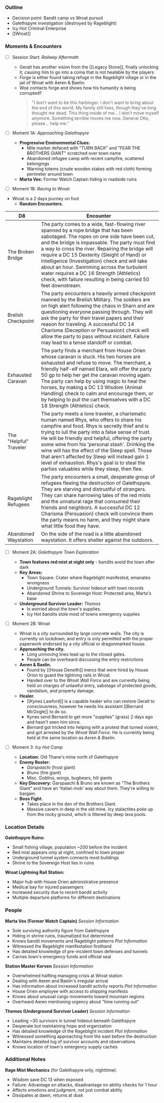 ### Outline

- Decision point: Bandit camp vs Wroat pursuit
- Galethspyre investigation (destroyed by Rageblight)
- Icy Hot Criminal Enterprise
- [[Wroat]]


### Moments & Encounters

- [ ] Session Start: _Railway Aftermath_
	- Geralt has another vision from the [[Legacy Stone]], finally unlocking it, causing him to go into a coma that is not healable by the players
	- *Forge* is either found taking refuge in the Rageblight village or in the jail of Wroat with Aeren & Baelin.
	- Woe contacts forge and shows how his humanity is being corrupted?
		>"I don't want to be this harbinger. I don't want to bring about the end of this world. My family still lives, though they've long thought me dead. This thing inside of me... I don't move myself anymore. Something terrible moves me now. General Otto, please... help me."

- [ ] Moment 1A: _Approaching Galethspyre_ 
	- **Progressive Environmental Clues:**
		- Mile marker defaced with "TURN BACK" and "FEAR THE BROTHERS GIANT" scratched over town name
		- Abandoned refugee camp with recent campfire, scattered belongings
		- Warning totems (crude wooden stakes with red cloth) forming perimeter around town
	- **Marta Vex:** Former Watch Captain hiding in roadside ruins


- [ ] Moment 1B: _Racing to Wroat_
- Wroat is a 2 days journey on foot
	- **Random Encounters.**

| D8                     | Encounter                                                                                                                                                                                                                                                                                                                                                                                                                                                                                                  |
| ---------------------- | ---------------------------------------------------------------------------------------------------------------------------------------------------------------------------------------------------------------------------------------------------------------------------------------------------------------------------------------------------------------------------------------------------------------------------------------------------------------------------------------------------------- |
| The Broken Bridge      | The party comes to a wide, fast-flowing river spanned by a rope bridge that has been sabotaged. The ropes on one side have been cut, and the bridge is impassable. The party must find a way to cross the river. Repairing the bridge will require a DC 15 Dexterity (Sleight of Hand) or Intelligence (Investigation) check and will take about an hour. Swimming across the turbulent water requires a DC 16 Strength (Athletics) check, with failure resulting in being carried 50 feet downstream.     |
| Brelish Checkpoint     | The party encounters a heavily armed checkpoint manned by the Brelish Military. The soldiers are on high alert following the chaos in Sharn and are questioning everyone passing through. They will ask the party for their travel papers and their reason for traveling. A successful DC 14 Charisma (Deception or Persuasion) check will allow the party to pass without incident. Failure may lead to a tense standoff or combat.                                                                       |
| Exhausted Caravan      | The party finds a merchant from House Orien whose caravan is stuck. His two horses are exhausted and refuse to move. The merchant, a friendly half-elf named Elara, will offer the party 50 gp to help her get the caravan moving again. The party can help by using magic to heal the horses, by making a DC 13 Wisdom (Animal Handling) check to calm and encourage them, or by helping to pull the cart themselves with a DC 18 Strength (Athletics) check.                                             |
| The "Helpful" Traveler | The party meets a lone traveler, a charismatic human named Rhys, who offers to share his campfire and food. Rhys is secretly thief and is trying to lull the party into a false sense of trust. He will be friendly and helpful, offering the party some wine from his 'personal stash'. Drinking the wine will has the effect of the Sleep spell. Those that aren't affected by Sleep will instead gain 1 level of exhaustion. Rhys's goal is to steal the parties valuables while they sleep, then flee. |
| Rageblight Refugees    | The party encounters a small, desperate group of refugees fleeing the destruction of Galethspyre. They are starving and distrustful of strangers. They can share harrowing tales of the red mists and the unnatural rage that consumed their friends and neighbors. A successful DC 12 Charisma (Persuasion) check will convince them the party means no harm, and they might share what little food they have.                                                                                            |
| Abandoned Waystation   | On the side of the road is a little abandoned waystation. It offers shelter against the outdoors.                                                                                                                                                                                                                                                                                                                                                                                                          |

- [ ] Moment 2A: _Galethspyre Town Exploration_  
	- **Town features red mist at night only** - bandits avoid the town after dark
	- **Key Areas:**
		- Town Square: Crater where Rageblight manifested, emanates wrongness
		- Underground Tunnels: Survivor hideout with town records
		- Abandoned Shrine to Sovereign Host: Protected area, Marta's base
	- **Underground Survivor Leader:** *Themos*
		- Is worried about the town's supplies.
		- Icy Hot bandits stole most of towns emergency supplies


- [ ] Moment 2B: Wroat
	- Wroat is a city surrounded by large concrete walls. The city is currently on lockdown, and entry is only permitted with the proper paperwork endorsed by a city official or dragonmarked house.
	- **Approaching the city.**
		- Long unmoving lines lead up to the closed gates.
		- People can be overheard discussing the entry restrictions
	- **Aeren & Baelin.**
		- Found by [[House Deneith]] mercs that were hired by House Orion to guard the lightning rails in Wroat.
		- Handed over to the *Wroat Wall Force* and are currently being held on charges of unlawful entry, sabotage of protected goods, vandalism, and property damage.
	- **Healer.**
		- [[Kynes Lawford]] is a capable healer who can restore Geralt to consciousness, however he needs his assistant [[Bernard McOogle]] to do so.
		- Kynes send Bernard to get more "supplies" (grass) 2 days ago and hasn't seen him since.
		- *Bernard* got tricked into helping with a protest that turned violent, and got arrested by the *Wroat Wall Force*. He is currently being held at the same location as *Aeren & Baelin*.

- [ ] Moment 3: *Icy Hot Camp*
	- **Location:** Old Thane's mine north of Galethspyre
	- **Enemy Roster:**
	    - *Garspaachi* (frost giant)
	    - *Bruno* (fire giant)
	    - Misc. Goblins, worgs, bugbears, hill giants
	- **Key Discovery:** Garspaachi & Bruno are known as "The Brothers Giant" and have an 'Italian mob' way about them. They're willing to bargain.
	- **Boss Fight.**
		- Takes place in the den of the Brothers Giant.
		- Massive cavern in deep in the old mine. Icy stalactites poke up from the rocky ground, which is littered by deep lava pools.


### Location Details

**Galethspyre Ruins:**
- Small fishing village, population ~200 before the incident
- Red mist appears only at night, confined to town proper
- Underground tunnel system connects most buildings
- Shrine to the Sovereign Host lies in ruins

**Wroat Lightning Rail Station:**
- Major hub with House Orien administrative presence
- Medical bay for injured passengers
- Increased security due to recent bandit activity
- Multiple departure platforms for different destinations

### People

**Marta Vex (Former Watch Captain)** 
_Session Information_
- Sole surviving authority figure from Galethspyre
- Hiding in shrine ruins, traumatized but determined
- Knows bandit movements and Rageblight patterns
_Plot Information_
- Witnessed the Rageblight manifestation firsthand
- Has detailed knowledge of pre-incident town defenses and tunnels
- Carries town's emergency funds and official seal

**Station Master Korven** 
_Session Information_
- Overwhelmed halfling managing crisis at Wroat station
- Dealing with Aeren and Baelin's irregular arrival
- Has information about increased bandit activity reports 
_Plot Information_
- House Orien employee with access to shipping manifests
- Knows about unusual cargo movements toward mountain regions
- Overheard Aeren mentioning urgency about "time running out"

**Themos (Underground Survivor Leader)** 
_Session Information_
- Leading ~30 survivors in tunnel hideout beneath Galethspyre
- Desperate but maintaining hope and organization
- Has detailed knowledge of the Rageblight incident 
_Plot Information_
- Witnessed something approaching from the east before the destruction
- Maintains detailed log of survivor accounts and observations
- Knows location of town's emergency supply caches

### Additional Notes

**Rage Mist Mechanics** (for Galethspyre only, nighttime):
- Wisdom save DC 13 when exposed
- Failure: Advantage on attacks, disadvantage on ability checks for 1 hour
- Affects emotions and judgment, not just combat ability
- Dissipates at dawn, returns at dusk
